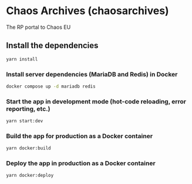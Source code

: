 # Chaos Archives (chaosarchives)

The RP portal to Chaos EU

## Install the dependencies
```bash
yarn install
```

### Install server dependencies (MariaDB and Redis) in Docker
```bash
docker compose up -d mariadb redis
```

### Start the app in development mode (hot-code reloading, error reporting, etc.)
```bash
yarn start:dev
```

### Build the app for production as a Docker container
```bash
yarn docker:build
```

### Deploy the app in production as a Docker container
```bash
yarn docker:deploy
```
